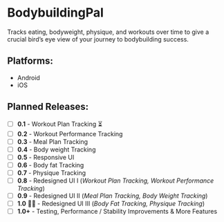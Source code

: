 # BodybuildingPal 
Tracks eating, bodyweight, physique, and workouts over time to give a crucial bird’s eye view of your journey to bodybuilding success.

## Platforms: 
- Android
- iOS

## Planned Releases:
- [ ] **0.1** - Workout Plan Tracking ⏳
- [ ] **0.2** - Workout Performance Tracking
- [ ] **0.3** - Meal Plan Tracking
- [ ] **0.4** - Body weight Tracking
- [ ] **0.5** - Responsive UI
- [ ] **0.6** - Body fat Tracking
- [ ] **0.7** - Physique Tracking
- [ ] **0.8** - Redesigned UI I (*Workout Plan Tracking, Workout Performance Tracking*)
- [ ] **0.9** - Redesigned UI II (*Meal Plan Tracking, Body Weight Tracking*)
- [ ] **1.0** 🚀🎉 - Redesigned UI III (*Body Fat Tracking, Physique Tracking*)
- [ ] **1.0+** - Testing, Performance / Stability Improvements & More Features  